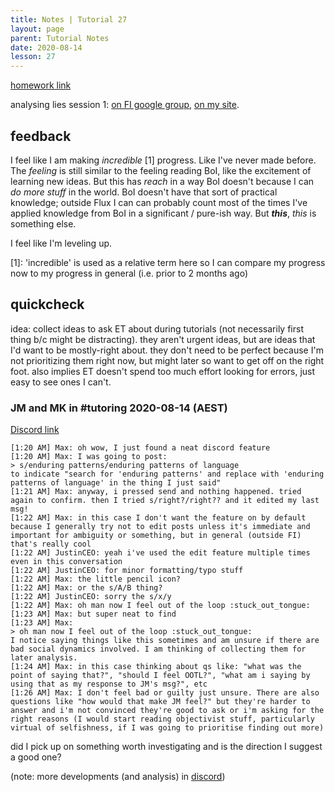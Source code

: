 ```yaml
---
title: Notes | Tutorial 27
layout: page
parent: Tutorial Notes
date: 2020-08-14
lesson: 27
---
```


[homework link](../2020-08-13-hw)

analysing lies session 1: [on FI google group](https://groups.google.com/g/fallible-ideas/c/vvjvVKWzGmg/m/K2W68EhuCwAJ),
[on my site](../../analyzing-lies/01-birner-quote/).


## feedback

I feel like I am making *incredible* [1] progress. Like I've never made before. The *feeling* is still similar to the feeling reading BoI, like the excitement of learning new ideas. But this has *reach* in a way BoI doesn't because I can *do more stuff* in the world. BoI doesn't have that sort of practical knowledge; outside Flux I can can probably count most of the times I've applied knowledge from BoI in a significant / pure-ish way. But ***this***, *this* is something else.

I feel like I'm leveling up.

[1]: 'incredible' is used as a relative term here so I can compare my progress now to my progress in general (i.e. prior to 2 months ago)

## quickcheck

idea: collect ideas to ask ET about during tutorials (not necessarily first thing b/c might be distracting). they aren't urgent ideas, but are ideas that I'd want to be mostly-right about. they don't need to be perfect because I'm not prioritizing them right now, but might later so want to get off on the right foot. also implies ET doesn't spend too much effort looking for errors, just easy to see ones I can't.

### JM and MK in #tutoring 2020-08-14 (AEST)

[Discord link](https://discordapp.com/channels/304082867384745994/724819412502446091/743489088971341995)

    [1:20 AM] Max: oh wow, I just found a neat discord feature
    [1:20 AM] Max: I was going to post: 
    > s/enduring patterns/enduring patterns of language
    to indicate "search for 'enduring patterns' and replace with 'enduring patterns of language' in the thing I just said"
    [1:21 AM] Max: anyway, i pressed send and nothing happened. tried again to confirm. then I tried s/right?/right?? and it edited my last msg!
    [1:22 AM] Max: in this case I don't want the feature on by default because I generally try not to edit posts unless it's immediate and important for ambiguity or something, but in general (outside FI) that's really cool
    [1:22 AM] JustinCEO: yeah i've used the edit feature multiple times even in this conversation
    [1:22 AM] JustinCEO: for minor formatting/typo stuff
    [1:22 AM] Max: the little pencil icon?
    [1:22 AM] Max: or the s/A/B thing?
    [1:22 AM] JustinCEO: sorry the s/x/y
    [1:22 AM] Max: oh man now I feel out of the loop :stuck_out_tongue:
    [1:23 AM] Max: but super neat to find
    [1:23 AM] Max:
    > oh man now I feel out of the loop :stuck_out_tongue:
    I notice saying things like this sometimes and am unsure if there are bad social dynamics involved. I am thinking of collecting them for later analysis.
    [1:24 AM] Max: in this case thinking about qs like: "what was the point of saying that?", "should I feel OOTL?", "what am i saying by using that as my response to JM's msg?", etc
    [1:26 AM] Max: I don't feel bad or guilty just unsure. There are also questions like "how would that make JM feel?" but they're harder to answer and i'm not convinced they're good to ask or i'm asking for the right reasons (I would start reading objectivist stuff, particularly virtual of selfishness, if I was going to prioritise finding out more)

did I pick up on something worth investigating and is the direction I suggest a good one?

(note: more developments (and analysis) in [discord](https://discordapp.com/channels/304082867384745994/724819412502446091/743489088971341995))
